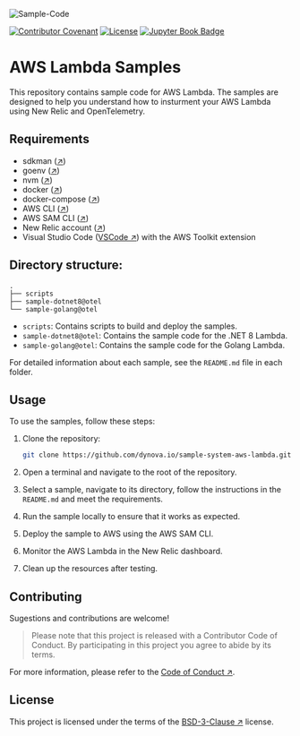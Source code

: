![Sample-Code](https://gitlab.com/softbutterfly/open-source/open-source-office/-/raw/master/assets/dynova/dynova-open-source--banner--sample-code.png)

[![Contributor Covenant](https://img.shields.io/badge/Contributor%20Covenant-v2.0%20adopted-ff69b4.svg)](CODE_OF_CONDUCT.md)
[![License](https://img.shields.io/badge/License-BSD_3--Clause-blue.svg)](LICENSE.txt)
[![Jupyter Book Badge](https://jupyterbook.org/badge.svg)](https://dynovaio.github.io/sample-system-aws-lambda)

# AWS Lambda Samples

This repository contains sample code for AWS Lambda. The samples are designed to help you understand how to insturment your AWS Lambda using New Relic and OpenTelemetry.

## Requirements

* sdkman ([↗][href:sdkman])
* goenv ([↗][href:goenv])
* nvm ([↗][href:nvm])
* docker ([↗][href:docker])
* docker-compose ([↗][href:docker-compose])
* AWS CLI ([↗][href:awscli])
* AWS SAM CLI ([↗][href:awssamcli])
* New Relic account ([↗][href:newrelic])
* Visual Studio Code ([VSCode ↗][href:vscode]) with the AWS Toolkit extension

## Directory structure:

```
.
├── scripts
├── sample-dotnet8@otel
└── sample-golang@otel
```

* `scripts`: Contains scripts to build and deploy the samples.
* `sample-dotnet8@otel`: Contains the sample code for the .NET 8 Lambda.
* `sample-golang@otel`: Contains the sample code for the Golang Lambda.

For detailed information about each sample, see the `README.md` file in each
folder.

## Usage

To use the samples, follow these steps:

1. Clone the repository:

   ```bash
   git clone https://github.com/dynova.io/sample-system-aws-lambda.git
   ```

2. Open a terminal and navigate to the root of the repository.

3. Select a sample, navigate to its directory, follow the instructions in the
   `README.md` and meet the requirements.

4. Run the sample locally to ensure that it works as expected.

5. Deploy the sample to AWS using the AWS SAM CLI.

6. Monitor the AWS Lambda in the New Relic dashboard.

7. Clean up the resources after testing.

## Contributing

Sugestions and contributions are welcome!

> Please note that this project is released with a Contributor Code of Conduct. By participating in this project you agree to abide by its terms.

For more information, please refer to the [Code of Conduct ↗][href:code_of_conduct].

## License

This project is licensed under the terms of the [BSD-3-Clause
↗][href:license] license.


[href:sdkman]: https://sdkman.io/
[href:goenv]: https://github.com/go-nv/goenv.git
[href:nvm]: https://github.com/nvm-sh/nvm
[href:docker]: https://docs.docker.com/get-docker/
[href:docker-compose]: https://docs.docker.com/compose/install/
[href:awscli]: https://aws.amazon.com/es/cli/
[href:awssamcli]: https://aws.amazon.com/serverless/sam/
[href:newrelic]: https://newrelic.com/signup/
[href:license]: LICENSE.txt
[href:code_of_conduct]: CODE_OF_CONDUCT.md
[href:vscode]: https://code.visualstudio.com/
